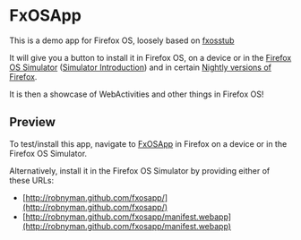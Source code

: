 # FxOSApp

This is a demo app for Firefox OS, loosely based on [fxosstub](https://github.com/Jaxo/fxosstub)

It will give you a button to install it in Firefox OS, on a device or in the [Firefox OS Simulator](https://addons.mozilla.org/en-US/firefox/addon/firefox-os-simulator/) ([Simulator Introduction](https://hacks.mozilla.org/2012/12/firefox-os-simulator-1-0-is-here/)) and in certain [Nightly versions of Firefox](http://nightly.mozilla.org/).

It is then a showcase of WebActivities and other things in Firefox OS!


## Preview

To test/install this app, navigate to [FxOSApp](http://robnyman.github.com/fxosapp/) in Firefox on a device or in the Firefox OS Simulator.

Alternatively, install it in the Firefox OS Simulator by providing either of these URLs:

* [http://robnyman.github.com/fxosapp/](http://robnyman.github.com/fxosapp/)
* [http://robnyman.github.com/fxosapp/manifest.webapp](http://robnyman.github.com/fxosapp/manifest.webapp)



